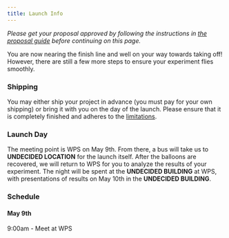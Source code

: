 ```yaml
---
title: Launch Info
---
```


_Please get your proposal approved by following the instructions in
[the proposal guide](/resources/proposal) before continuing on this page._

You are now nearing the finish line and well on your way towards taking off! However, there are still a few more steps to ensure your experiment flies smoothly.

### Shipping
You may either ship your project in advance (you must pay for your own shipping) or bring it with you on the day of the launch. Please ensure that it is completely finished and adheres to the [limitations](limitations).

### Launch Day
The meeting point is WPS on May 9th. From there, a bus will take us to **UNDECIDED LOCATION** for the launch itself. After the balloons are recovered, we will return to WPS for you to analyze the results of your experiment. The night will be spent at the **UNDECIDED BUILDING** at WPS, with presentations of results on May 10th in the **UNDECIDED BUILDING**.

### Schedule
#### May 9th

9:00am - Meet at WPS